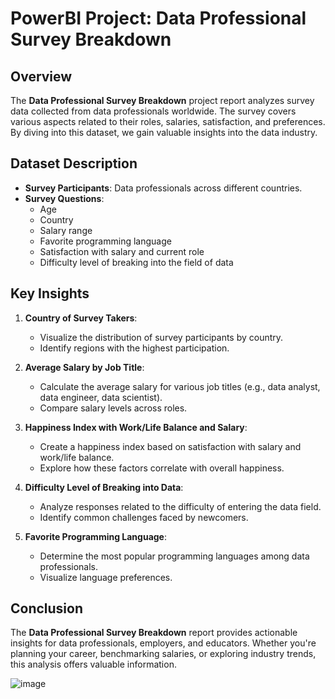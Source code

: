 # PowerBI Project: Data Professional Survey Breakdown

## Overview
The **Data Professional Survey Breakdown** project report analyzes survey data collected from data professionals worldwide. The survey covers various aspects related to their roles, salaries, satisfaction, and preferences. By diving into this dataset, we gain valuable insights into the data industry.

## Dataset Description
- **Survey Participants**: Data professionals across different countries.
- **Survey Questions**:
  - Age
  - Country
  - Salary range
  - Favorite programming language
  - Satisfaction with salary and current role
  - Difficulty level of breaking into the field of data

## Key Insights
1. **Country of Survey Takers**:
   - Visualize the distribution of survey participants by country.
   - Identify regions with the highest participation.

2. **Average Salary by Job Title**:
   - Calculate the average salary for various job titles (e.g., data analyst, data engineer, data scientist).
   - Compare salary levels across roles.

3. **Happiness Index with Work/Life Balance and Salary**:
   - Create a happiness index based on satisfaction with salary and work/life balance.
   - Explore how these factors correlate with overall happiness.

4. **Difficulty Level of Breaking into Data**:
   - Analyze responses related to the difficulty of entering the data field.
   - Identify common challenges faced by newcomers.

5. **Favorite Programming Language**:
   - Determine the most popular programming languages among data professionals.
   - Visualize language preferences.

## Conclusion
The **Data Professional Survey Breakdown** report provides actionable insights for data professionals, employers, and educators. Whether you're planning your career, benchmarking salaries, or exploring industry trends, this analysis offers valuable information.

![image](https://github.com/HT-2/PowerBI-Project-Data-Professional-Survey-/assets/66489530/fa650212-35e4-4634-ac85-b9d2c2a04468)
